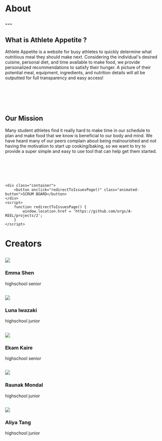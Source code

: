 <head>
    <link rel="stylesheet" href="main.css" />
    <link rel="stylesheet" href="index.css" />
    <link rel="stylesheet" href="about.css" />

</head>
<body>
<h1>About</h1>
<h3>---</h3>

<h2>What is Athlete Appetite ?</h2>

<p>Athlete Appetite is a website for busy athletes to quickly determine what nutritious meal they should make next. Considering the individual's desired cuisine, personal diet, and time available to make food, we provide personalized recommendations to satisfy their hunger. A picture of their potential meal, equipment, ingredients, and nutrition details will all be outputted for full transparency and easy access!</p>

<br />
<br />
<br />
<br />

<h2> Our Mission </h2>

<p>Many student athletes find it really hard to make time in our schedule to plan and make food that we know is beneficial to our body and mind. We have heard many of our peers complain about being malnourished and not having the motivation to start up cooking/baking, so we want to try to provide a super simple and easy to use tool that can help get them started.</p>

<br />
<br />
<br />
<br />

    <div class="container">
        <button onclick="redirectToIssuesPage()" class="animated-button">SCRUM BOARD</button>
    </div>
    <script>
        function redirectToIssuesPage() {
            window.location.href = 'https://github.com/orgs/A-REEL/projects/2';
        }
    </script>

<h1> Creators </h1>


<section class="name">
    <div class="row">
        <div class="name-col">
            <h1><a href="https://github.com/e-shen2022"><img src="../profile/emma.png" /></a></h1>
            <h3>Emma Shen</h3>
            <p1>highschool senior</p1>
        </div>
        <div class="name-col">
            <h1><a href="https://github.com/lunaiwa"><img src="../profile/luna.png" /></a></h1>
            <h3>Luna Iwazaki</h3>
            <p1>highschool junior</p1>
        </div>
                <div class="name-col">
            <h1><a href="https://github.com/Ekamjot-Kaire"><img src="../profile/Ekam.png" /></a></h1>
            <h3>Ekam Kaire</h3>
            <p1>highschool senior</p1>
        </div>
                <div class="name-col">
            <h1><a href="https://github.com/raunak2007"><img src="../profile/Raunak.png" /></a></h1>
            <h3>Raunak Mondal</h3>
            <p1>highschool junior</p1>
        </div>
                <div class="name-col">
            <h1><a href="https://github.com/aliyatang"><img src="../profile/Aliya.png" /></a></h1>
            <h3>Aliya Tang</h3>
            <p1>highschool junior</p1>
        </div>
    </div>
</section>


</body>

 
 

